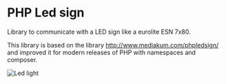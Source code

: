 
# PHP Led sign

Library to communicate with a LED sign like a eurolite ESN 7x80. 

This library is based on the library http://www.mediakum.com/phpledsign/ and improved it for modern releases of PHP with namespaces and composer.

![Led light](http://www.leonrenkema.nl/wp-content/uploads/2014/08/ledlight.jpg)

